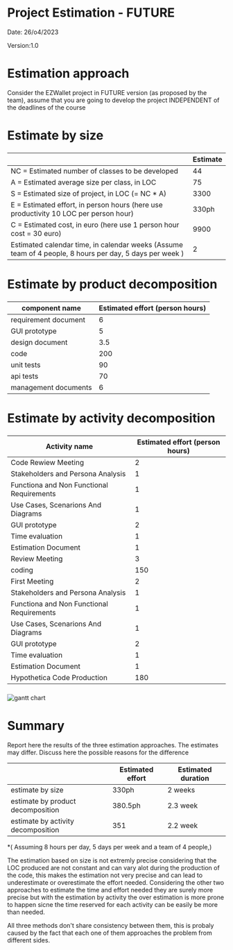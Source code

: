 # Project Estimation - FUTURE

Date: 26/o4/2023

Version:1.0

# Estimation approach

Consider the EZWallet project in FUTURE version (as proposed by the team), assume that you are going to develop the project INDEPENDENT of the deadlines of the course

# Estimate by size

###

|                                                                                                         | Estimate |
| ------------------------------------------------------------------------------------------------------- | -------- |
| NC = Estimated number of classes to be developed                                                        | 44       |
| A = Estimated average size per class, in LOC                                                            | 75       |
| S = Estimated size of project, in LOC (= NC \* A)                                                       | 3300     |
| E = Estimated effort, in person hours (here use productivity 10 LOC per person hour)                    | 330ph    |
| C = Estimated cost, in euro (here use 1 person hour cost = 30 euro)                                     | 9900     |
| Estimated calendar time, in calendar weeks (Assume team of 4 people, 8 hours per day, 5 days per week ) | 2        |

# Estimate by product decomposition

###

| component name       | Estimated effort (person hours) |
| -------------------- | ------------------------------- |
| requirement document | 6                               |
| GUI prototype        | 5                               |
| design document      | 3.5                             |
| code                 | 200                             |
| unit tests           | 90                              |
| api tests            | 70                              |
| management documents | 6                               |

# Estimate by activity decomposition

###

| Activity name                             | Estimated effort (person hours) |
| ----------------------------------------- | ------------------------------- |
| Code Rewiew Meeting                       | 2                               |
| Stakeholders and Persona Analysis         | 1                               |
| Functiona and Non Functional Requirements | 1                               |
| Use Cases, Scenarions And Diagrams        | 1                               |
| GUI prototype                             | 2                               |
| Time evaluation                           | 1                               |
| Estimation Document                       | 1                               |
| Review Meeting                            | 3                               |
| coding                                    | 150                             |
| First Meeting                             | 2                               |
| Stakeholders and Persona Analysis         | 1                               |
| Functiona and Non Functional Requirements | 1                               |
| Use Cases, Scenarions And Diagrams        | 1                               |
| GUI prototype                             | 2                               |
| Time evaluation                           | 1                               |
| Estimation Document                       | 1                               |
| Hypothetica Code Production               | 180                             |

###

![gantt chart](assets/diagrams/ganttv2.png "Gantt Chart")

# Summary

Report here the results of the three estimation approaches. The estimates may differ. Discuss here the possible reasons for the difference

|                                    | Estimated effort | Estimated duration |
| ---------------------------------- | ---------------- | ------------------ |
| estimate by size                   | 330ph            | 2 weeks            |
| estimate by product decomposition  | 380.5ph          | 2.3 week           |
| estimate by activity decomposition | 351              | 2.2 week           |

\*( Assuming 8 hours per day, 5 days per week and a team of 4 people,)

The estimation based on size is not extremly precise considering that the LOC produced are not constant and can vary alot during the production of the code, this makes the estimation not very precise and can lead to underestimate or overestimate the effort needed.
Considering the other two approaches to estimate the time and effort needed they are surely more precise but with the estimation by activity the over estimation is more prone to happen sicne the time reserved for each activity can be easily be more than needed.

All three methods don't share consistency between them, this is probaly caused by the fact that each one of them approaches the problem from different sides.
